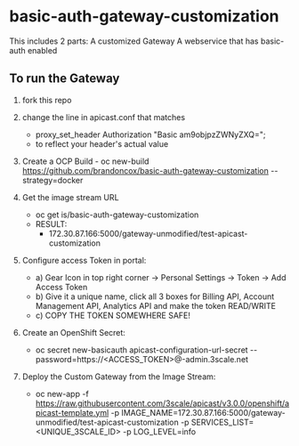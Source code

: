 # basic-auth-gateway-customization
This includes 2 parts:
    A customized Gateway
    A webservice that has basic-auth enabled
## To run the Gateway
  1) fork this repo
  2) change the line in apicast.conf that matches 
        - proxy_set_header Authorization "Basic am9objpzZWNyZXQ="; 
       - to reflect your header's actual value
  3) Create a OCP Build 
    - oc new-build https://github.com/brandoncox/basic-auth-gateway-customization --strategy=docker
  4) Get the image stream URL
        - oc get is/basic-auth-gateway-customization
        - RESULT:
            - 172.30.87.166:5000/gateway-unmodified/test-apicast-customization
  5) Configure access Token in portal:
      - a) Gear Icon in top right corner -> Personal Settings -> Token -> Add Access Token
      - b) Give it a unique name, click all 3 boxes for  Billing API, Account Management API, Analytics API and make the token READ/WRITE
      - c) COPY THE TOKEN SOMEWHERE SAFE!
  6) Create an OpenShift Secret:
      - oc secret new-basicauth apicast-configuration-url-secret --password=https://<ACCESS_TOKEN>@<DOMAIN>-admin.3scale.net
  7) Deploy the Custom Gateway from the Image Stream:
  
     - oc new-app -f https://raw.githubusercontent.com/3scale/apicast/v3.0.0/openshift/apicast-template.yml -p IMAGE_NAME=172.30.87.166:5000/gateway-unmodified/test-apicast-customization -p SERVICES_LIST=<UNIQUE_3SCALE_ID> -p LOG_LEVEL=info
